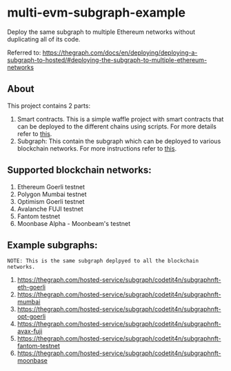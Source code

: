 # multi-evm-subgraph-example
Deploy the same subgraph to multiple Ethereum networks without duplicating all of its code. 

Referred to: https://thegraph.com/docs/en/deploying/deploying-a-subgraph-to-hosted/#deploying-the-subgraph-to-multiple-ethereum-networks

## About
This project contains 2 parts:
1. Smart contracts. This is a simple waffle project with smart contracts that can be deployed to the different chains using scripts. For more details refer to <a href='/smart-contracts#readme'>this</a>.
2. Subgraph: This contain the subgraph which can be deployed to various blockchain networks. For more instructions refer to <a href='/subgraph#readme'>this</a>.

## Supported blockchain networks:
1. Ethereum Goerli testnet
2. Polygon Mumbai testnet
3. Optimism Goerli testnet
4. Avalanche FUJI testnet
5. Fantom testnet
6. Moonbase Alpha - Moonbeam's testnet

## Example subgraphs:

`NOTE: This is the same subgraph deplpyed to all the blockchain networks.`
1. https://thegraph.com/hosted-service/subgraph/codetit4n/subgraphnft-eth-goerli
2. https://thegraph.com/hosted-service/subgraph/codetit4n/subgraphnft-mumbai
3. https://thegraph.com/hosted-service/subgraph/codetit4n/subgraphnft-opt-goerli
4. https://thegraph.com/hosted-service/subgraph/codetit4n/subgraphnft-avax-fuji
5. https://thegraph.com/hosted-service/subgraph/codetit4n/subgraphnft-fantom-testnet
6. https://thegraph.com/hosted-service/subgraph/codetit4n/subgraphnft-moonbase
